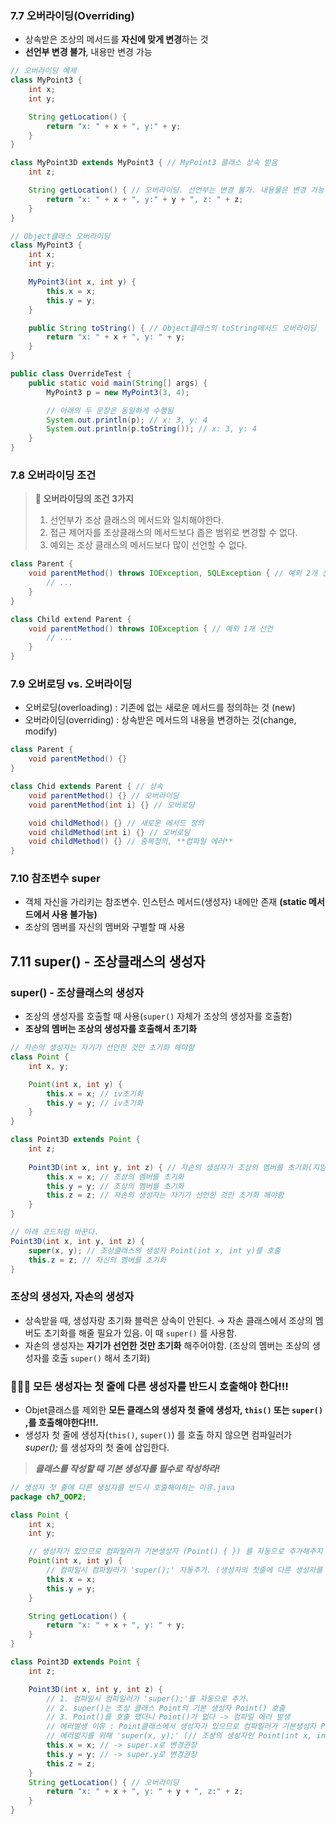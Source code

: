### 7.7 오버라이딩(Overriding)

- 상속받은 조상의 메서드를 **자신에 맞게 변경**하는 것
- **선언부 변경 불가**, 내용만 변경 가능

```java
// 오버라이딩 예제 
class MyPoint3 {
    int x;
    int y;

    String getLocation() {
        return "x: " + x + ", y:" + y;
    }
}

class MyPoint3D extends MyPoint3 { // MyPoint3 클래스 상속 받음
    int z;

    String getLocation() { // 오버라이딩. 선언부는 변경 불가. 내용물은 변경 가능
        return "x: " + x + ", y:" + y + ", z: " + z;
    }
}
```

```java
// Object클래스 오버라이딩
class MyPoint3 {
    int x;
    int y;

    MyPoint3(int x, int y) {
        this.x = x;
        this.y = y;
    }

    public String toString() { // Object클래스의 toString메서드 오버라이딩
        return "x: " + x + ", y: " + y;
    }
}

public class OverrideTest {
    public static void main(String[] args) {
        MyPoint3 p = new MyPoint3(3, 4);

        // 아래의 두 문장은 동일하게 수행됨 
        System.out.println(p); // x: 3, y: 4
        System.out.println(p.toString()); // x: 3, y: 4
    }
}
```

### 7.8 오버라이딩 조건

> **🚩 오버라이딩의 조건 3가지**
> 
> 1. 선언부가 조상 클래스의 메서드와 일치해야한다.
> 2. 접근 제어자를 조상클래스의 메서드보다 좁은 범위로 변경할 수 없다.
> 3. 예외는 조상 클래스의 메서드보다 많이 선언할 수 없다.

```java
class Parent {
	void parentMethod() throws IOException, SQLException { // 예외 2개 선언 
		// ...
	}
}

class Child extend Parent {
	void parentMethod() throws IOException { // 예외 1개 선언 
		// ...
	}
}
```

### 7.9 오버로딩 vs. 오버라이딩

- 오버로딩(overloading) : 기존에 없는 새로운 메서드를 정의하는 것 (new)
- 오버라이딩(overriding) : 상속받은 메서드의 내용을 변경하는 것(change, modify)

```java
class Parent {
	void parentMethod() {}
}

class Chid extends Parent { // 상속
	void parentMethod() {} // 오버라이딩
	void parentMethod(int i) {} // 오버로딩

	void childMethod() {} // 새로운 메서드 정의
	void childMethod(int i) {} // 오버로딩
	void childMethod() {} // 중복정의, **컴파일 에러**
}
```

### 7.10 참조변수 super

- 객체 자신을 가리키는 참조변수. 인스턴스 메서드(생성자) 내에만 존재 **(static 메서드에서 사용 불가능)**
- 조상의 멤버를 자신의 멤버와 구별할 때 사용

## 7.11 super() - 조상클래스의 생성자

### super() - 조상클래스의 생성자

- 조상의 생성자를 호출할 때 사용(`super()` 자체가 조상의 생성자를 호출함)
- **조상의 멤버는 조상의 생성자를 호출해서 초기화**

```java
// 자손의 생성자는 자기가 선언한 것만 초기화 해야함 
class Point {
	int x, y;

	Point(int x, int y) {
		this.x = x; // iv초기화
		this.y = y; // iv초기화
	}
}

class Point3D extends Point {
	int z; 
	
	Point3D(int x, int y, int z) { // 자손의 생성자가 조상의 멤버를 초기화(지양할 것)
		this.x = x; // 조상의 멤버를 초기화 
		this.y = y; // 조상의 멤버를 초기화
		this.z = z; // 자손의 생성자는 자기가 선언한 것만 초기화 해야함 
	}
}

// 아래 코드처럼 바꾼다.
Point3D(int x, int y, int z) {
	super(x, y); // 조상클래스의 생성자 Point(int x, int y)를 호출
	this.z = z; // 자신의 멤버를 초기화
}
```

### 조상의 생성자, 자손의 생성자

- 상속받을 때, 생성자랑 초기화 블럭은 상속이 안된다. → 자손 클래스에서 조상의 멤버도 초기화를 해줄 필요가 있음. 이 때 `super()` 를 사용함.
- 자손의 생성자는 **자기가 선언한 것만 초기화** 해주어야함. (조상의 멤버는 조상의 생성자를 호출 `super()` 해서 초기화)

### 💯💯💯 모든 생성자는 첫 줄에 다른 생성자를 반드시 호출해야 한다!!!

- Objet클래스를 제외한 **모든 클래스의 생성자 첫 줄에 생성자, `this()` 또는 `super()` ,를 호출해야한다!!!.**
- 생성자 첫 줄에 생성자(`this()`, `super()`) 를 호출 하지 않으면 컴파일러가 *super();* 를 생성자의 첫 줄에 삽입한다.

> ***클래스를 작성할 때 기본 생성자를 필수로 작성하라!***
> 

```java
// 생성자 첫 줄에 다른 생성자를 반드시 호출해야하는 이유.java
package ch7_OOP2;

class Point {
    int x;
    int y;

    // 생성자가 있으므로 컴파일러가 기본생성자 (Point() { }) 를 자동으로 추가해주지 않는다.
    Point(int x, int y) {
        // 컴파일시 컴파일러가 'super();' 자동추가. (생성자의 첫줄에 다른 생성자를 호출하지 않았기 때문)
        this.x = x;
        this.y = y;
    }

    String getLocation() {
        return "x: " + x + ", y: " + y;
    }
}

class Point3D extends Point {
    int z;

    Point3D(int x, int y, int z) {
        // 1. 컴파일시 컴파일러가 'super();'를 자동으로 추가.
        // 2. super()는 조상 클래스 Point의 기본 생성자 Point() 호출
        // 3. Point()를 호출 했더니 Point()가 없다 -> 컴파일 에러 발생
        // 에러발생 이유 : Point클래스에서 생성자가 있으므로 컴파일러가 기본생성자 Point() { } 를 자동으로 추가해주지 않았음
        // 에러방지를 위해 'super(x, y);' (// 조상의 생성자인 Point(int x, int y)를 호출)를 작성한다.
        this.x = x; // -> super.x로 변경권장
        this.y = y; // -> super.y로 변경권장
        this.z = z;
    }
    String getLocation() { // 오버라이딩
        return "x: " + x + ", y: " + y + ", z:" + z;
    }
}

```